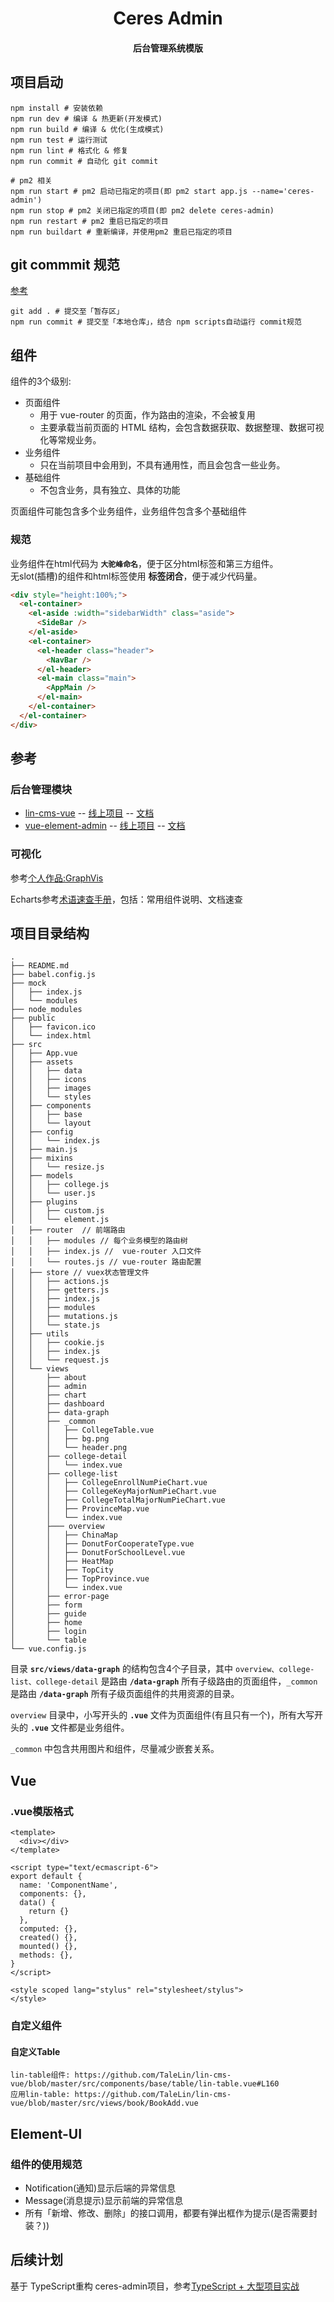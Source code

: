 <h1 align="center">
  Ceres Admin
</h1>

<h4 align="center">
	后台管理系统模版
</h4>


## 项目启动

```
npm install # 安装依赖
npm run dev # 编译 & 热更新(开发模式)
npm run build # 编译 & 优化(生成模式)
npm run test # 运行测试
npm run lint # 格式化 & 修复
npm run commit # 自动化 git commit

# pm2 相关
npm run start # pm2 启动已指定的项目(即 pm2 start app.js --name='ceres-admin') 
npm run stop # pm2 关闭已指定的项目(即 pm2 delete ceres-admin) 
npm run restart # pm2 重启已指定的项目
npm run buildart # 重新编译，并使用pm2 重启已指定的项目
```

## git commmit 规范
[参考](https://www.jianshu.com/p/28617fd95c67) 
```
git add . # 提交至「暂存区」
npm run commit # 提交至「本地仓库」，结合 npm scripts自动运行 commit规范
```


## 组件
组件的3个级别:
- 页面组件
  - 用于 vue-router 的页面，作为路由的渲染，不会被复用
  - 主要承载当前页面的 HTML 结构，会包含数据获取、数据整理、数据可视化等常规业务。
- 业务组件
  - 只在当前项目中会用到，不具有通用性，而且会包含一些业务。
- 基础组件
  - 不包含业务，具有独立、具体的功能

页面组件可能包含多个业务组件，业务组件包含多个基础组件

### 规范
业务组件在html代码为 **`大驼峰命名`**，便于区分html标签和第三方组件。<br>
无slot(插槽)的组件和html标签使用 **标签闭合**，便于减少代码量。

```html
<div style="height:100%;">
  <el-container>
    <el-aside :width="sidebarWidth" class="aside">
      <SideBar />
    </el-aside>
    <el-container>
      <el-header class="header">
        <NavBar />
      </el-header>
      <el-main class="main">
        <AppMain />
      </el-main>
    </el-container>
  </el-container>
</div>
```

## 参考
### 后台管理模块
- [lin-cms-vue](https://github.com/TaleLin/lin-cms-vue) -- [线上项目](http://face.cms.7yue.pro/#/about) -- [文档](http://doc.cms.7yue.pro/)
- [vue-element-admin](https://github.com/PanJiaChen/vue-element-admin) -- [线上项目](https://panjiachen.github.io/vue-element-admin/#/dashboard) -- [文档](https://panjiachen.github.io/vue-element-admin-site/zh/guide/)

### 可视化
参考[个人作品:GraphVis](http://www.graphvis.cn/graphvis/university/index.html)

Echarts参考[术语速查手册](https://www.echartsjs.com/zh/cheat-sheet.html)，包括：常用组件说明、文档速查

## 项目目录结构
```
.
├── README.md
├── babel.config.js
├── mock
│   ├── index.js
│   └── modules
├── node_modules
├── public
│   ├── favicon.ico
│   └── index.html
├── src
│   ├── App.vue
│   ├── assets
│   │   ├── data
│   │   ├── icons
│   │   ├── images
│   │   └── styles
│   ├── components
│   │   ├── base
│   │   └── layout
│   ├── config
│   │   └── index.js
│   ├── main.js
│   ├── mixins
│   │   └── resize.js
│   ├── models
│   │   ├── college.js
│   │   └── user.js
│   ├── plugins
│   │   ├── custom.js
│   │   └── element.js
│   ├── router  // 前端路由
│   │   ├── modules // 每个业务模型的路由树
│   │   ├── index.js //  vue-router 入口文件
│   │   └── routes.js // vue-router 路由配置
│   ├── store // vuex状态管理文件
│   │   ├── actions.js
│   │   ├── getters.js
│   │   ├── index.js
│   │   ├── modules
│   │   ├── mutations.js
│   │   └── state.js
│   ├── utils
│   │   ├── cookie.js
│   │   ├── index.js
│   │   └── request.js
│   └── views
│       ├── about
│       ├── admin
│       ├── chart
│       ├── dashboard
│       ├── data-graph
│       ├── _common
│       │   ├── CollegeTable.vue
│       │   ├── bg.png
│       │   └── header.png
│       ├── college-detail
│       │   └── index.vue
│       ├── college-list
│       │   ├── CollegeEnrollNumPieChart.vue
│       │   ├── CollegeKeyMajorNumPieChart.vue
│       │   ├── CollegeTotalMajorNumPieChart.vue
│       │   ├── ProvinceMap.vue
│       │   └── index.vue
│       ├─── overview
│       │   ├── ChinaMap
│       │   ├── DonutForCooperateType.vue
│       │   ├── DonutForSchoolLevel.vue
│       │   ├── HeatMap
│       │   ├── TopCity
│       │   ├── TopProvince.vue
│       │   └── index.vue
│       ├── error-page
│       ├── form
│       ├── guide
│       ├── home
│       ├── login
│       └── table
└── vue.config.js
```

目录 **`src/views/data-graph`** 的结构包含4个子目录，其中 `overview、college-list、college-detail` 是路由 **`/data-graph`** 所有子级路由的页面组件，`_common` 是路由 **`/data-graph`** 所有子级页面组件的共用资源的目录。


`overview` 目录中，小写开头的 **`.vue`** 文件为页面组件(有且只有一个)，所有大写开头的 **`.vue`** 文件都是业务组件。

`_common` 中包含共用图片和组件，尽量减少嵌套关系。

## Vue

### .vue模版格式
```vue
<template>
  <div></div>
</template>

<script type="text/ecmascript-6">
export default {
  name: 'ComponentName',
  components: {},
  data() {
    return {}
  },
  computed: {},
  created() {},
  mounted() {},
  methods: {},
}
</script>

<style scoped lang="stylus" rel="stylesheet/stylus">
</style>
```

### 自定义组件
#### 自定义Table
```
lin-table组件: https://github.com/TaleLin/lin-cms-vue/blob/master/src/components/base/table/lin-table.vue#L160
应用lin-table: https://github.com/TaleLin/lin-cms-vue/blob/master/src/views/book/BookAdd.vue

```

## Element-UI
### 组件的使用规范
- Notification(通知)显示后端的异常信息
- Message(消息提示)显示前端的异常信息
- 所有「新增、修改、删除」的接口调用，都要有弹出框作为提示(是否需要封装？))





## 后续计划
基于 TypeScript重构 ceres-admin项目，参考[TypeScript + 大型项目实战](https://juejin.im/post/5b54886ce51d45198f5c75d7#heading-3)


